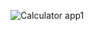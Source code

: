 ![Calculator app1](https://user-images.githubusercontent.com/119427301/204975907-9aa5e952-6f41-40f5-b34a-87d1bd51a9e0.gif)
